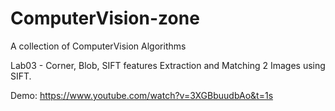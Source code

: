 # ComputerVision-zone
A collection of ComputerVision Algorithms

Lab03 - Corner, Blob, SIFT features Extraction and Matching 2 Images using SIFT.

Demo: https://www.youtube.com/watch?v=3XGBbuudbAo&t=1s
